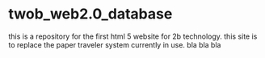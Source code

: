 # twob_web2.0_database
this is a repository for the first html 5 website for 2b technology. this site is to replace the paper traveler system currently in use. 
bla bla bla